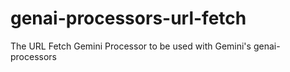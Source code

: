 # genai-processors-url-fetch
 The URL Fetch Gemini Processor to be used with Gemini's genai-processors

